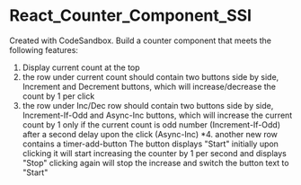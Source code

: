 # React_Counter_Component_SSI
Created with CodeSandbox.
Build a counter component that meets the following features:
1. Display current count at the top
2. the row under current count should contain two buttons side by
side, Increment and Decrement buttons,
which will increase/decrease the count by 1 per click
3. the row under Inc/Dec row should contain two buttons side by
side, Increment-If-Odd and Async-Inc buttons,
which will increase the current count by 1
only if the current count is odd number (Increment-If-Odd)
after a second delay upon the click (Async-Inc)
*4. another new row contains a timer-add-button
The button displays "Start" initially
upon clicking it will start increasing the counter by 1 per
second and displays "Stop"
clicking again will stop the increase and switch the button text
to "Start"
